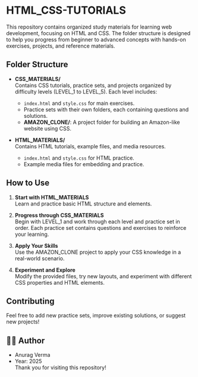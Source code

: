 # HTML_CSS-TUTORIALS

This repository contains organized study materials for learning web development, focusing on HTML and CSS. The folder structure is designed to help you progress from beginner to advanced concepts with hands-on exercises, projects, and reference materials.

## Folder Structure

- **CSS_MATERIALS/**  
  Contains CSS tutorials, practice sets, and projects organized by difficulty levels (LEVEL_1 to LEVEL_5). Each level includes:
  - `index.html` and `style.css` for main exercises.
  - Practice sets with their own folders, each containing questions and solutions.
  - **AMAZON_CLONE/**: A project folder for building an Amazon-like website using CSS.

- **HTML_MATERIALS/**  
  Contains HTML tutorials, example files, and media resources.
  - `index.html` and `style.css` for HTML practice.
  - Example media files for embedding and practice.

## How to Use

1. **Start with HTML_MATERIALS**  
   Learn and practice basic HTML structure and elements.

2. **Progress through CSS_MATERIALS**  
   Begin with LEVEL_1 and work through each level and practice set in order. Each practice set contains questions and exercises to reinforce your learning.

3. **Apply Your Skills**  
   Use the AMAZON_CLONE project to apply your CSS knowledge in a real-world scenario.

4. **Experiment and Explore**  
   Modify the provided files, try new layouts, and experiment with different CSS properties and HTML elements.

## Contributing

Feel free to add new practice sets, improve existing solutions, or suggest new projects!

## 🧑‍💻 Author
  - Anurag Verma 
  - Year: 2025  
Thank you for visiting this repository!